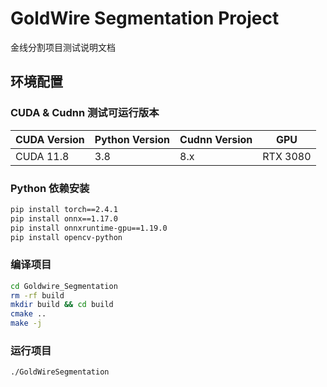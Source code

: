 # GoldWire Segmentation Project

金线分割项目测试说明文档

## 环境配置

### CUDA & Cudnn 测试可运行版本
| CUDA Version | Python Version | Cudnn Version | GPU      |
| ------------ | -------------- | ------------- | -------- |
| CUDA 11.8    | 3.8            | 8.x           | RTX 3080 |




### Python 依赖安装

```bash
pip install torch==2.4.1
pip install onnx==1.17.0
pip install onnxruntime-gpu==1.19.0
pip install opencv-python
```

### 编译项目

```bash
cd Goldwire_Segmentation
rm -rf build  
mkdir build && cd build
cmake ..
make -j
```

### 运行项目

```bash
./GoldWireSegmentation
```

